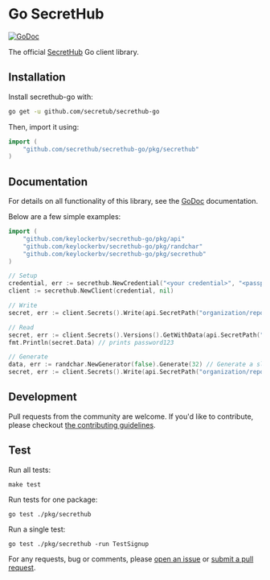 # Go SecretHub

[![GoDoc](http://img.shields.io/badge/godoc-reference-blue.svg)][godoc]

The official [SecretHub][secrethub] Go client library.

## Installation

Install secrethub-go with:

```sh
go get -u github.com/secretub/secrethub-go
```

Then, import it using:

``` go
import (
    "github.com/secrethub/secrethub-go/pkg/secrethub"
)
```

## Documentation

For details on all functionality of this library, see the [GoDoc][godoc] documentation.

Below are a few simple examples:

```go
import (
	"github.com/keylockerbv/secrethub-go/pkg/api"
	"github.com/keylockerbv/secrethub-go/pkg/randchar"
	"github.com/keylockerbv/secrethub-go/pkg/secrethub"
)

// Setup
credential, err := secrethub.NewCredential("<your credential>", "<passphrase>")
client := secrethub.NewClient(credential, nil)

// Write
secret, err := client.Secrets().Write(api.SecretPath("organization/repo/db_password"), []byte("password123"))

// Read
secret, err := client.Secrets().Versions().GetWithData(api.SecretPath("organisation/repo/db_password:latest"))
fmt.Println(secret.Data) // prints password123

// Generate
data, err := randchar.NewGenerator(false).Generate(32) // Generate a slice of 32 alphanumeric characters.
secret, err := client.Secrets().Write(api.SecretPath("organization/repo/directory/secret"), data)
```

## Development

Pull requests from the community are welcome.
If you'd like to contribute, please checkout [the contributing guidelines](./CONTRIBUTING.md).

## Test

Run all tests:

    make test

Run tests for one package:

    go test ./pkg/secrethub

Run a single test:

    go test ./pkg/secrethub -run TestSignup

For any requests, bug or comments, please [open an issue][issues] or [submit a
pull request][pulls].

[secrethub]: https://secrethub.io
[issues]: https://github.com/secrethub/secrethub-go/issues/new
[pulls]: https://github.com/secrethub/secrethub-go/pulls
[godoc]: http://godoc.org/github.com/secrethub/secrethub-go
